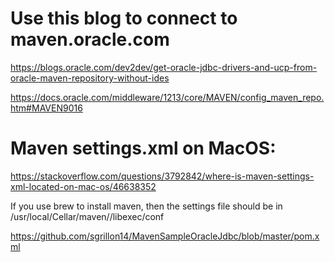 # Use this blog to connect to maven.oracle.com
https://blogs.oracle.com/dev2dev/get-oracle-jdbc-drivers-and-ucp-from-oracle-maven-repository-without-ides

https://docs.oracle.com/middleware/1213/core/MAVEN/config_maven_repo.htm#MAVEN9016

# Maven settings.xml on MacOS: 
https://stackoverflow.com/questions/3792842/where-is-maven-settings-xml-located-on-mac-os/46638352

If you use brew to install maven, then the settings file should be in
/usr/local/Cellar/maven/<version>/libexec/conf

https://github.com/sgrillon14/MavenSampleOracleJdbc/blob/master/pom.xml